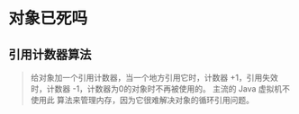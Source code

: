 # 对象已死吗

## 引用计数器算法

> 给对象加一个引用计数器，当一个地方引用它时，计数器 +1，引用失效时，计数器 -1，计数器为0的对象时不再被使用的。 主流的 Java 虚拟机不使用此
算法来管理内存，因为它很难解决对象的循环引用问题。

